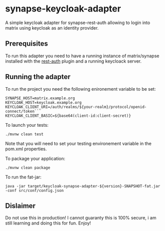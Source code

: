 # synapse-keycloak-adapter

A simple keycloak adapter for synapse-rest-auth allowing to 
login into matrix using keycloak as an identity provider. 

## Prerequisites 

To run this adapter you need to have a running instance of matrix/synapse installed
with the [rest-auth](https://github.com/kamax-io/matrix-synapse-rest-auth) plugin and a running keycloack server. 

## Running the adapter

To run the project you need the following enironement variable to be set: 
```
SYNAPSE_HOST=matrix.example.org
KEYCLOAK_HOST=keycloak.example.org
KEYCLOAK_CLIENT_URI=/auth/realms/${your-realm}/protocol/openid-connect/token```
KEYCLOAK_CLIENT_BASIC=${base64(client-id:client-secret)}
```

To launch your tests:
```
./mvnw clean test
```
Note that you will need to set your testing environement variable in the pom.xml properties.

To package your application:
```
./mvnw clean package
```

To run the fat-jar: 
```
java -jar target/keycloak-synapse-adapter-${version}-SNAPSHOT-fat.jar -conf src/conf/config.json
```

## Dislaimer

Do not use this in production! 
I cannot guaranty this is 100% secure, i am still learning and doing this for fun.
Enjoy!  
